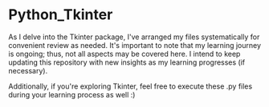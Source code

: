 # Python_Tkinter

As I delve into the Tkinter package, I've arranged my files systematically for convenient review as needed. It's important to note that my learning journey is ongoing; thus, not all aspects may be covered here. I intend to keep updating this repository with new insights as my learning progresses (if necessary).

Additionally, if you're exploring Tkinter, feel free to execute these .py files during your learning process as well :)

